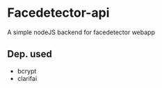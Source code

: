 # Facedetector-api
A simple nodeJS backend for facedetector webapp
## Dep. used
* bcrypt
* clarifai
